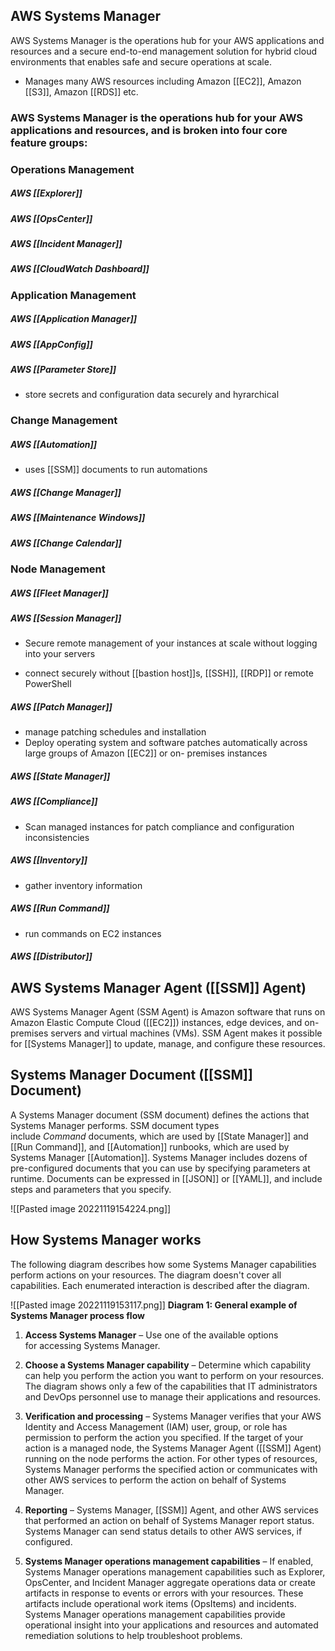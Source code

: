## AWS Systems Manager

AWS Systems Manager is the operations hub for your AWS applications and resources and a secure end-to-end management solution for hybrid cloud environments that enables safe and secure operations at scale.

-   Manages many AWS resources including Amazon [[EC2]], Amazon [[S3]], Amazon [[RDS]] etc.

### AWS Systems Manager is the operations hub for your AWS applications and resources, and is broken into four core feature groups:

### Operations Management

##### AWS [[Explorer]]
##### AWS [[OpsCenter]] 
##### AWS [[Incident Manager]] 
##### AWS [[CloudWatch Dashboard]]

### Application Management

##### AWS [[Application Manager]]
##### AWS [[AppConfig]]
##### AWS [[Parameter Store]]
-   store secrets and configuration data securely and hyrarchical


### Change Management

##### AWS [[Automation]]
-   uses [[SSM]] documents to run automations
##### AWS [[Change Manager]]
##### AWS [[Maintenance Windows]]
##### AWS [[Change Calendar]]

### Node Management

##### AWS [[Fleet Manager]]
##### AWS [[Session Manager]]
*   Secure remote management of your instances at scale without logging into your servers
-   connect securely without [[bastion host]]s, [[SSH]], [[RDP]] or remote PowerShell 
##### AWS [[Patch Manager]]
-   manage patching schedules and installation
-   Deploy operating system and software patches automatically across large groups of Amazon [[EC2]] or on- premises instances
##### AWS [[State Manager]]
##### AWS [[Compliance]]
*   Scan managed instances for patch compliance and configuration inconsistencies
##### AWS [[Inventory]]
-   gather inventory information
##### AWS [[Run Command]]
-   run commands on EC2 instances
##### AWS [[Distributor]]

## AWS Systems Manager Agent ([[SSM]] Agent) 

AWS Systems Manager Agent (SSM Agent) is Amazon software that runs on Amazon Elastic Compute Cloud ([[EC2]]) instances, edge devices, and on-premises servers and virtual machines (VMs). SSM Agent makes it possible for [[Systems Manager]] to update, manage, and configure these resources.

## Systems Manager Document ([[SSM]] Document)

A Systems Manager document (SSM document) defines the actions that Systems Manager performs. SSM document types include _Command_ documents, which are used by [[State Manager]] and [[Run Command]], and [[Automation]] runbooks, which are used by Systems Manager [[Automation]]. Systems Manager includes dozens of pre-configured documents that you can use by specifying parameters at runtime. Documents can be expressed in [[JSON]] or [[YAML]], and include steps and parameters that you specify.

![[Pasted image 20221119154224.png]]

## How Systems Manager works

The following diagram describes how some Systems Manager capabilities perform actions on your resources. The diagram doesn't cover all capabilities. Each enumerated interaction is described after the diagram.

![[Pasted image 20221119153117.png]]
**Diagram 1: General example of Systems Manager process flow**

1.  **Access Systems Manager** – Use one of the available options for accessing Systems Manager.
    
2.  **Choose a Systems Manager capability** – Determine which capability can help you perform the action you want to perform on your resources. The diagram shows only a few of the capabilities that IT administrators and DevOps personnel use to manage their applications and resources.
    
3.  **Verification and processing** – Systems Manager verifies that your AWS Identity and Access Management (IAM) user, group, or role has permission to perform the action you specified. If the target of your action is a managed node, the Systems Manager Agent ([[SSM]] Agent) running on the node performs the action. For other types of resources, Systems Manager performs the specified action or communicates with other AWS services to perform the action on behalf of Systems Manager.
    
4.  **Reporting** – Systems Manager, [[SSM]] Agent, and other AWS services that performed an action on behalf of Systems Manager report status. Systems Manager can send status details to other AWS services, if configured.
    
5.  **Systems Manager operations management capabilities** – If enabled, Systems Manager operations management capabilities such as Explorer, OpsCenter, and Incident Manager aggregate operations data or create artifacts in response to events or errors with your resources. These artifacts include operational work items (OpsItems) and incidents. Systems Manager operations management capabilities provide operational insight into your applications and resources and automated remediation solutions to help troubleshoot problems.

